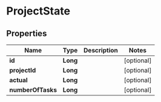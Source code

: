 
# ProjectState

## Properties
Name | Type | Description | Notes
------------ | ------------- | ------------- | -------------
**id** | **Long** |  |  [optional]
**projectId** | **Long** |  |  [optional]
**actual** | **Long** |  |  [optional]
**numberOfTasks** | **Long** |  |  [optional]



